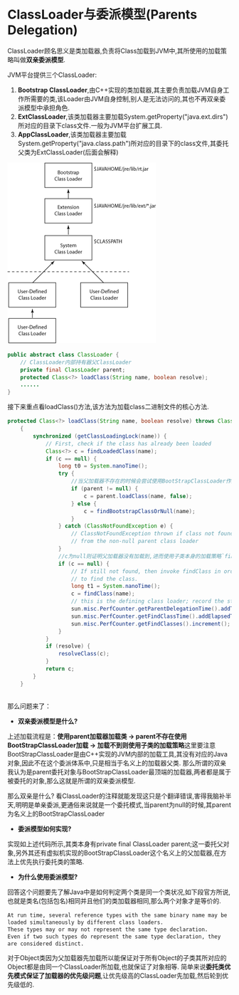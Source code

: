 ClassLoader与委派模型(Parents Delegation)
===

ClassLoader顾名思义是类加载器,负责将Class加载到JVM中,其所使用的加载策略叫做**双亲委派模型**.

JVM平台提供三个ClassLoader:

1. **Bootstrap ClassLoader**,由C++实现的类加载器,其主要负责加载JVM自身工作所需要的类,该Loader由JVM自身控制,别人是无法访问的,其也不再双亲委派模型中承担角色.
2. **ExtClassLoader**,该类加载器主要加载System.getProperty("java.ext.dirs")所对应的目录下class文件.一般为JVM平台扩展工具.
3. **AppClassLoader**,该类加载器主要加载 System.getProperty("java.class.path")所对应的目录下的class文件,其委托父类为ExtClassLoader(后面会解释)

![alt tag](./classloader.jpg)

```java
public abstract class ClassLoader {
    // ClassLoader内部持有器父ClassLoader
    private final ClassLoader parent;
    protected Class<?> loadClass(String name, boolean resolve);
    ......
}
```

接下来重点看loadClass()方法,该方法为加载class二进制文件的核心方法.

```java
protected Class<?> loadClass(String name, boolean resolve) throws ClassNotFoundException
    {
        synchronized (getClassLoadingLock(name)) {
            // First, check if the class has already been loaded
            Class<?> c = findLoadedClass(name);
            if (c == null) {
                long t0 = System.nanoTime();
                try {
                    //当父加载器不存在的时候会尝试使用BootStrapClassLoader作为父类
                    if (parent != null) {
                        c = parent.loadClass(name, false);
                    } else {
                        c = findBootstrapClassOrNull(name);
                    }
                } catch (ClassNotFoundException e) {
                    // ClassNotFoundException thrown if class not found
                    // from the non-null parent class loader
                }
                //c为null则证明父加载器没有加载到,进而使用子类本身的加载策略`findClass()`方法
                if (c == null) {
                    // If still not found, then invoke findClass in order
                    // to find the class.
                    long t1 = System.nanoTime();
                    c = findClass(name);
                    // this is the defining class loader; record the stats
                    sun.misc.PerfCounter.getParentDelegationTime().addTime(t1 - t0);
                    sun.misc.PerfCounter.getFindClassTime().addElapsedTimeFrom(t1);
                    sun.misc.PerfCounter.getFindClasses().increment();
                }
            }
            if (resolve) {
                resolveClass(c);
            }
            return c;
        }
    }
    
```
    
那么问题来了：

* **双亲委派模型是什么?**

上述加载流程是：**使用parent加载器加载类 -> parent不存在使用BootStrapClassLoader加载 -> 加载不到则使用子类的加载策略**这里要注意BootStrapClassLoader是由C++实现的JVM内部的加载工具,其没有对应的Java对象,因此不在这个委派体系中,只是相当于名义上的加载器父类. 那么所谓的双亲我认为是parent委托对象与BootStrapClassLoader最顶端的加载器,两者都是属于被委托的对象,那么这就是所谓的双亲委派模型.

那么双亲是什么? 看ClassLoader的注释就能发现这只是个翻译错误,害得我脑补半天,明明是单亲委派,更通俗来说就是一个委托模式,当parent为null的时候,其parent为名义上的BootStrapClassLoader

* **委派模型如何实现?**

实现如上述代码所示,其类本身有private final ClassLoader parent;这一委托父对象,另外其还有虚拟机实现的BootStrapClassLoader这个名义上的父加载器,在方法上优先执行委托类的策略.

* **为什么使用委派模型?**

回答这个问题要先了解Java中是如何判定两个类是同一个类状况,如下段官方所说,也就是类名(包括包名)相同并且他们的类加载器相同,那么两个对象才是等价的.

```shell
At run time, several reference types with the same binary name may be loaded simultaneously by different class loaders. 
These types may or may not represent the same type declaration. 
Even if two such types do represent the same type declaration, they are considered distinct.
```
对于Object类因为父加载器先加载所以能保证对于所有Object的子类其所对应的Object都是由同一个ClassLoader所加载,也就保证了对象相等. 简单来说**委托类优先模式保证了加载器的优先级问题**,让优先级高的ClassLoader先加载,然后轮到优先级低的.